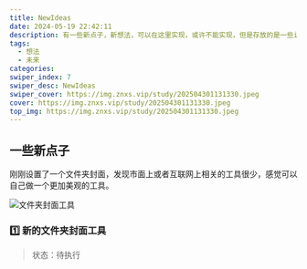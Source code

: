 ```yaml
---
title: NewIdeas
date: 2024-05-19 22:42:11
description: 有一些新点子，新想法，可以在这里实现，或许不能实现，但是存放的是一些idea
tags:
  - 想法
  - 未来
categories:
swiper_index: 7
swiper_desc: NewIdeas
swiper_cover: https://img.znxs.vip/study/202504301131330.jpeg
cover: https://img.znxs.vip/study/202504301131330.jpeg
top_img: https://img.znxs.vip/study/202504301131330.jpeg
---
```


## 一些新点子

刚刚设置了一个文件夹封面，发现市面上或者互联网上相关的工具很少，感觉可以自己做一个更加美观的工具。

![文件夹封面工具](https://www.sordum.org/wp-content/uploads/2021/01/Folder_painter_main.png)

### 1️⃣ 新的文件夹封面工具

> 状态：待执行

